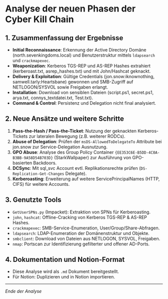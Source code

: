 # Analyse der neuen Phasen der Cyber Kill Chain

## 1. Zusammenfassung der Ergebnisse
- **Initial Reconnaissance**: Erkennung der Active Directory Domäne (north.sevenkingdoms.local) und Benutzerstruktur mittels `ldapsearch` und `crackmapexec`.
- **Weaponization**: Kerberos TGS-REP und AS-REP Hashes extrahiert (kerberoast.txt, asrep_hashes.txt) und mit John/Hashcat geknackt.
- **Delivery & Exploitation**: Gültige Credentials (jon.snow:iknownothing, samwell.tarly:Heartsbane) gewonnen und SMB-Zugriff auf NETLOGON/SYSVOL sowie Freigaben erlangt.
- **Installation**: Download von sensiblen Dateien (script.ps1, secret.ps1, arya.txt, connys_textdatei.txt, Test.txt).
- **Command & Control**: Persistenz und Delegation nicht final analysiert.

## 2. Neue Ansätze und weitere Schritte
1. **Pass-the-Hash / Pass-the-Ticket**: Nutzung der geknackten Kerberos-Tickets zur lateralen Bewegung (z.B. weiterer RODCs).
2. **Abuse of Delegation**: Prüfen der `msDS-AllowedToDelegateTo` Attribute bei jon.snow zur Service-Delegation Ausnutzung.
3. **GPO Abuse**: Analyse des Group Policy Container `{EE353C6E-B5DD-4C0A-B3BB-9A58D54B703D}` (StarkWallpaper) zur Ausführung von GPO-basierten Backdoors.
4. **DCSync**: Mit sql_svc Account evtl. Replikationsrechte prüfen (`DS-Replication-Get-Changes` Delegate).
5. **Kerberoasting**: Erweiterung auf weitere ServicePrincipalNames (HTTP, CIFS) für weitere Accounts.

## 3. Genutzte Tools
- `GetUserSPNs.py` (Impacket): Extraktion von SPNs für Kerberoasting.
- `john`, `hashcat`: Offline-Cracking von Kerberos TGS-REP & AS-REP Hashes.
- `crackmapexec`: SMB-Service-Enumeration, User/Group/Share-Abfragen.
- `ldapsearch`: LDAP-Enumeration der Domänenstruktur und Objekte.
- `smbclient`: Download von Dateien aus NETLOGON, SYSVOL, Freigaben.
- `nmap`: Portscan zur Identifizierung gefilterter und offener AD-Ports.

## 4. Dokumentation und Notion-Format
- Diese Analyse wird als `.md` Dokument bereitgestellt.
- Für Notion: Duplizieren und in Notion importieren.

---

*Ende der Analyse*